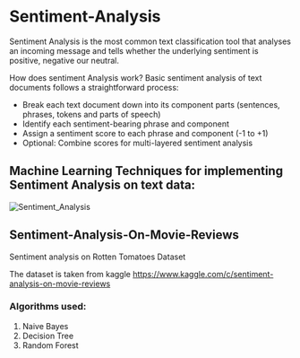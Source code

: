 # Sentiment-Analysis
Sentiment Analysis is the most common text classification tool that analyses an incoming message and tells whether the underlying sentiment is positive, negative our neutral. 

How does sentiment Analysis work?
Basic sentiment analysis of text documents follows a straightforward process:

* Break each text document down into its component parts (sentences, phrases, tokens and parts of speech)
* Identify each sentiment-bearing phrase and component
* Assign a sentiment score to each phrase and component (-1 to +1)
* Optional: Combine scores for multi-layered sentiment analysis


## Machine Learning Techniques for implementing Sentiment Analysis on text data:
![Sentiment_Analysis](https://user-images.githubusercontent.com/57702598/90991088-264c8880-e56c-11ea-9895-90029d3c2139.gif)


## Sentiment-Analysis-On-Movie-Reviews
Sentiment analysis on Rotten Tomatoes Dataset 

The dataset is taken from kaggle https://www.kaggle.com/c/sentiment-analysis-on-movie-reviews


### Algorithms used:
1. Naive Bayes
2. Decision Tree
3. Random Forest

